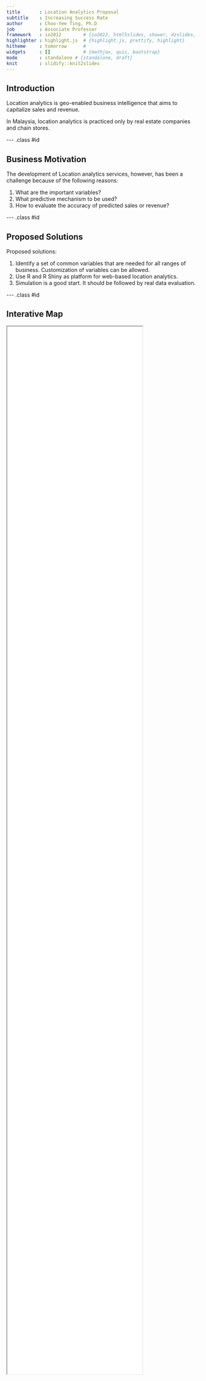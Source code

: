 ```yaml
---
title       : Location Analytics Proposal
subtitle    : Increasing Success Rate
author      : Choo-Yee Ting, Ph.D
job         : Associate Professor
framework   : io2012        # {io2012, html5slides, shower, dzslides, ...}
highlighter : highlight.js  # {highlight.js, prettify, highlight}
hitheme     : tomorrow      # 
widgets     : []            # {mathjax, quiz, bootstrap}
mode        : standalone # {standalone, draft}
knit        : slidify::knit2slides
---
```


## Introduction

Location analytics is geo-enabled business intelligence that aims to capitalize sales and revenue. 

In Malaysia, location analytics is practiced only by real estate companies and chain stores.

--- .class #id 

## Business Motivation

The development of Location analytics services, however, has been a challenge because of the following reasons:

1. What are the important variables?
2. What predictive mechanism to be used?
3. How to evaluate the accuracy of predicted sales or revenue?

--- .class #id 

## Proposed Solutions

Proposed solutions:

1. Identify a set of common variables that are needed for all ranges of business. Customization of variables can be allowed.
2. Use R and R Shiny as platform for web-based location analytics.
3. Simulation is a good start. It should be followed by real data evaluation.  


--- .class #id 

## Interative Map

<iframe src="map.html" width=70%, height=70%></iframe>








